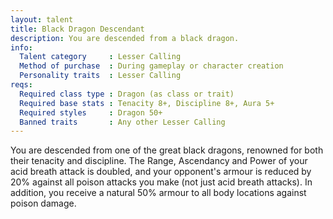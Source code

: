 ```yaml
---
layout: talent
title: Black Dragon Descendant
description: You are descended from a black dragon.
info:
  Talent category     : Lesser Calling
  Method of purchase  : During gameplay or character creation
  Personality traits  : Lesser Calling
reqs:
  Required class type : Dragon (as class or trait)
  Required base stats : Tenacity 8+, Discipline 8+, Aura 5+
  Required styles     : Dragon 50+
  Banned traits       : Any other Lesser Calling
---
```


You are descended from one of the great black dragons, renowned for both their tenacity and discipline. The Range, Ascendancy and Power of your acid breath attack is doubled, and your opponent's armour is reduced by 20% against all poison attacks you make (not just acid breath attacks). In addition, you receive a natural 50% armour to all body locations against poison damage.